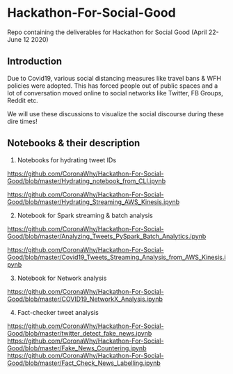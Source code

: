 # Hackathon-For-Social-Good
Repo containing the deliverables for Hackathon for Social Good (April 22- June 12 2020)

## Introduction 
Due to Covid19, various social distancing measures like travel bans & WFH policies were adopted. This has forced people out of public spaces and a lot of conversation moved online to social networks like Twitter, FB Groups, Reddit etc.

We will use these discussions to visualize the social discourse during these dire times!


## Notebooks & their description

1. Notebooks for hydrating tweet IDs

https://github.com/CoronaWhy/Hackathon-For-Social-Good/blob/master/Hydrating_notebook_from_CLI.ipynb

https://github.com/CoronaWhy/Hackathon-For-Social-Good/blob/master/Hydrating_Streaming_AWS_Kinesis.ipynb

2. Notebook for Spark streaming & batch analysis

https://github.com/CoronaWhy/Hackathon-For-Social-Good/blob/master/Analyzing_Tweets_PySpark_Batch_Analytics.ipynb

https://github.com/CoronaWhy/Hackathon-For-Social-Good/blob/master/Covid19_Tweets_Streaming_Analysis_from_AWS_Kinesis.ipynb

3. Notebook for Network analysis

https://github.com/CoronaWhy/Hackathon-For-Social-Good/blob/master/COVID19_NetworkX_Analysis.ipynb

4. Fact-checker tweet analysis 

https://github.com/CoronaWhy/Hackathon-For-Social-Good/blob/master/twitter_detect_fake_news.ipynb
https://github.com/CoronaWhy/Hackathon-For-Social-Good/blob/master/Fake_News_Countering.ipynb
https://github.com/CoronaWhy/Hackathon-For-Social-Good/blob/master/Fact_Check_News_Labelling.ipynb

